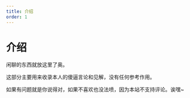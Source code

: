 ```yaml
---
title: 介绍
order: 1
---
```


# 介绍

闲聊的东西就放这里了奥。

这部分主要用来收录本人的傻逼言论和见解，没有任何参考作用。

如果有问题就是你说得对，如果不喜欢也没法喷，因为本站不支持评论。诶嘿~

